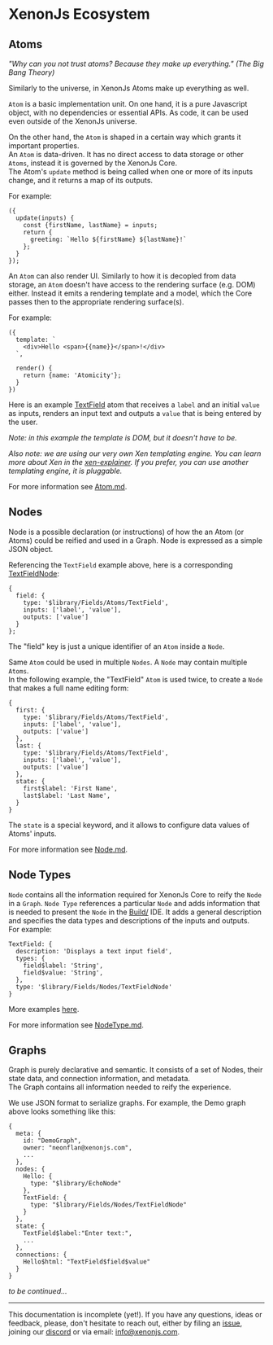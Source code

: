 # XenonJs Ecosystem

## Atoms

<i>"Why can you not trust atoms? Because they make up everything." (The Big Bang Theory)</i>

Similarly to the universe, in XenonJs Atoms make up everything as well.

`Atom` is a basic implementation unit.
On one hand, it is a pure Javascript object, with no dependencies or essential APIs. As code, it can be used even outside of the XenonJs universe.

On the other hand, the `Atom` is shaped in a certain way which grants it important properties.  
An `Atom` is data-driven. It has no direct access to data storage or other `Atoms`, instead it is governed by the XenonJs Core.  
The Atom's `update` method is being called when one or more of its inputs change, and it returns a map of its outputs.

For example:
```
({
  update(inputs) {
    const {firstName, lastName} = inputs;
    return {
      greeting: `Hello ${firstName} ${lastName}!`
    };
  }
});
```

An `Atom` can also render UI. Similarly to how it is decopled from data storage, an `Atom` doesn't have access to the rendering surface (e.g. DOM) either. Instead it emits a rendering template and a model, which the Core passes then to the appropriate rendering surface(s).

For example:
```
({
  template: `
    <div>Hello <span>{{name}}</span>!</div>
  `,

  render() {
    return {name: 'Atomicity'};
  }
})
```

Here is an example [TextField](https://github.com/Atom-54/xenonjs/blob/main/pkg/Library/Fields/Atoms/TextField.js) atom that receives a `label` and an initial `value` as inputs, renders an input text and outputs a `value` that is being entered by the user. 


<i>Note: in this example the template is DOM, but it doesn't have to be.</i>  
  
<i>Also note: we are using our very own Xen templating engine. You can learn more about Xen in the [xen-explainer](https://xenon-js.web.app/0.7/Library/Dom/Xen/xen-explainer.html). If you prefer, you can use another templating engine, it is pluggable.</i>  

For more information see [Atom.md](./Atom.md).

## Nodes
Node is a possible declaration (or instructions) of how the an Atom (or Atoms) could be reified and used in a Graph.
Node is expressed as a simple JSON object.

Referencing the `TextField` example above, here is a corresponding [TextFieldNode](https://github.com/Atom-54/xenonjs/blob/main/pkg/Library/Fields/Nodes/TextFieldNode.js):
```
{
  field: {
    type: '$library/Fields/Atoms/TextField',
    inputs: ['label', 'value'],
    outputs: ['value']
  }
};
```
The "field" key is just a unique identifier of an `Atom` inside a `Node`.

Same `Atom` could be used in multiple `Nodes`. A `Node` may contain multiple `Atoms`.  
In the following example, the "TextField" `Atom` is used twice, to create a `Node` that makes a full name editing form:
```
{
  first: {
    type: '$library/Fields/Atoms/TextField',
    inputs: ['label', 'value'],
    outputs: ['value']
  },
  last: {
    type: '$library/Fields/Atoms/TextField',
    inputs: ['label', 'value'],
    outputs: ['value']
  },
  state: {
    first$label: 'First Name',
    last$label: 'Last Name',
  }
}
```
The `state` is a special keyword, and it allows to configure data values of Atoms' inputs.

For more information see [Node.md](./Node.md).

## Node Types

`Node` contains all the information required for XenonJs Core to reify the `Node` in a `Graph`.
`Node Type` references a particular `Node` and adds information that is needed to present the `Node` in the [Build/](../Build/README.md#node-types) IDE.
It adds a general description and specifies the data types and descriptions of the inputs and outputs.  
For example:
```
TextField: {
  description: 'Displays a text input field',
  types: {
    field$label: 'String',
    field$value: 'String',
  },
  type: '$library/Fields/Nodes/TextFieldNode'
}
```
More examples [here](https://github.com/Atom-54/xenonjs/blob/main/pkg/Library/Fields/FieldsNodeTypes.js).

For more information see [NodeType.md](./NodeType.md).

## Graphs

Graph is purely declarative and semantic. It consists of a set of Nodes, their state data, and connection information, and metadata.  
The Graph contains all information needed to reify the experience.

We use JSON format to serialize graphs. For example, the Demo graph above looks something like this:
```
{
  meta: {
    id: "DemoGraph",
    owner: "neonflan@xenonjs.com",
    ...
  },
  nodes: {
    Hello: {
      type: "$library/EchoNode"
    },
    TextField: {
      type: "$library/Fields/Nodes/TextFieldNode"
    }
  },
  state: {
    TextField$label:"Enter text:",
    ...
  },
  connections: {
    Hello$html: "TextField$field$value"
  }
}
```

<i>to be continued...</i>

---
  
  
This documentation is incomplete (yet!). If you have any questions, ideas or feedback, please, don't hesitate to reach out, either by filing an [issue](https://github.com/Atom-54/xenonjs/issues/new), joining our [discord](https://discord.gg/PFsHCJHJdN) or via email: [info@xenonjs.com](mailto:info@xenonjs.com).
